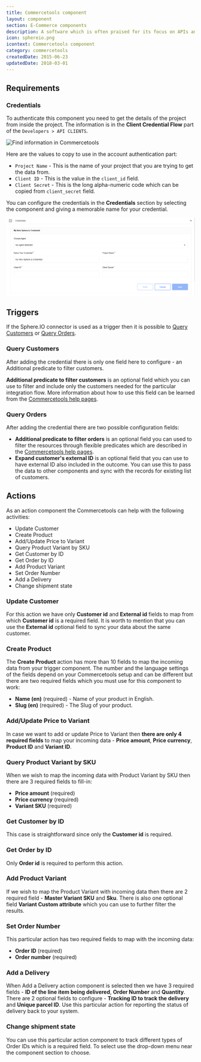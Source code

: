 ```yaml
---
title: Commercetools component
layout: component
section: E-Commerce components
description: A software which is often praised for its focus on APIs and extensive API documentation.
icon: sphereio.png
icontext: Commercetools component
category: commercetools
createdDate: 2015-06-23
updatedDate: 2018-03-01
---
```


## Requirements

### Credentials

To authenticate this component you need to get the details of the project from
inside the project. The information is in the **Client Credential Flow** part of
the `Developers > API CLIENTS`.

![Find information in Commercetools](img/credentials-finding-information.png)

Here are the values to copy to use in the account authentication part:

*   `Project Name` - This is the name of your project that you are trying to get the data from.
*   `Client ID` -  This is the value in the `client_id` field.
*   `Client Secret` - This is the long alpha-numeric code which can be copied from `client_secret` field.

You can configure the credentials in the **Credentials** section by selecting the
component and giving a memorable name for your credential.

![Commercetools credentials page](img/commercetools-credentials.png)

## Triggers

If the Sphere.IO connector is used as a trigger then it is possible to
[Query Customers](#query-customers) or [Query Orders](#query-orders).

### Query Customers

After adding the credential there is only one field here to configure - an
Additional predicate to filter customers.

**Additional predicate to filter customers** is an optional field which you can
use to filter and include only the customers needed for the particular integration
flow. More information about how to use this field can be learned from the
[Commercetools help pages](https://docs.commercetools.com/http-api.html#predicates).

### Query Orders

After adding the credential there are two possible configuration fields:

*   **Additional predicate to filter orders** is an optional field you can used to filter the resources through flexible predicates which are described in the [Commercetools help pages](https://docs.commercetools.com/http-api.html#predicates).
*   **Expand customer's external ID** is an optional field that you can use to have external ID also included in the outcome. You can use this to pass the data to other components and sync with the records for existing list of customers.

## Actions

As an action component the Commercetools can help with the following activities:

*   Update Customer
*   Create Product
*   Add/Update Price to Variant
*   Query Product Variant by SKU
*   Get Customer by ID
*   Get Order by ID
*   Add Product Variant
*   Set Order Number
*   Add a Delivery
*   Change shipment state

### Update Customer

For this action we have only **Customer id** and **External id** fields to map from
which **Customer id** is a required field. It is worth to mention that you can
use the **External id** optional field to sync your data about the same customer.


### Create Product

The **Create Product** action has more than 10 fields to map the incoming data
from your trigger component. The number and the language settings of the fields
depend on your Commercetools setup and can be different but there are two
required fields which you must use for this component to work:

*   **Name (en)** (required) - Name of your product in English.
*   **Slug (en)** (required) - The Slug of your product.

### Add/Update Price to Variant

In case we want to add or update Price to Variant then **there are only 4 required fields**
to map your incoming data - **Price amount**, **Price currency**, **Product ID** and **Variant ID**.

### Query Product Variant by SKU

When we wish to map the incoming data with Product Variant by SKU then there are
3 required fields to fill-in:

*   **Price amount** (required)
*   **Price currency** (required)
*   **Variant SKU** (required)


### Get Customer by ID

This case is straightforward since only the **Customer id** is required.

### Get Order by ID

Only **Order id** is required to perform this action.

### Add Product Variant

If we wish to map the Product Variant with incoming data then there are 2 required
field - **Master Variant SKU** and **Sku**. There is also one optional field
**Variant Custom attribute** which you can use to further filter the results.

### Set Order Number

This particular action has two required fields to map with the incoming data:

*   **Order ID** (required)
*   **Order number** (required)

### Add a Delivery

When Add a Delivery action component is selected then we have 3 required fields -
**ID of the line item being delivered**, **Order Number** and **Quantity**. There
are 2 optional fields to configure - **Tracking ID to track the delivery** and
**Unique parcel ID**. Use this particular action for reporting the status of
delivery back to your system.

### Change shipment state

You can use this particular action component to track different types of Order IDs
which is a required field. To select use the drop-down menu near the component
section to choose.
